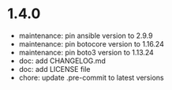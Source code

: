 1.4.0
=====

* maintenance: pin ansible version to 2.9.9
* maintenance: pin botocore version to 1.16.24
* maintenance: pin boto3 version to 1.13.24
* doc: add CHANGELOG.md
* doc: add LICENSE file
* chore: update .pre-commit to latest versions